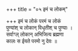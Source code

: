 +++
title = "०५ इमं च लोकम्"

+++
इमं च लोकं परमं च लोकं  
पुण्यांश् च लोकान् विधृतीश् च पुण्याः ।  
सर्वाꣳल् लोकान् अभिजित्य ब्रह्मणा  
कालः स ईयते परमो नु देवः ॥